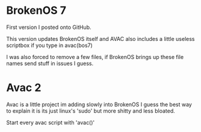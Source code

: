 # BrokenOS 7
First version I posted onto GitHub.

This version updates BrokenOS itself and AVAC also includes a little useless scriptbox if you type in avac(bos7)

I was also forced to remove a few files, if BrokenOS brings up these file names send stuff in issues I guess.

# Avac 2

Avac is a little project im adding slowly into BrokenOS I guess the best way to explain it is its just linux's 'sudo' but more shitty and less bloated.

Start every avac script with 'avac()'
